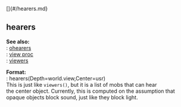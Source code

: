 []{#/hearers.md}    
## hearers    
**See also:**    
:   [ohearers](/proc/ohearers)    
:   [view proc](/proc/view)    
:   [viewers](/proc/viewers)    
<!-- -->    
**Format:**    
:   hearers(Depth=world.view,Center=usr)    
This is just like `viewers()`, but it is a list of mobs that can hear    
the center object. Currently, this is computed on the assumption that    
opaque objects block sound, just like they block light.  